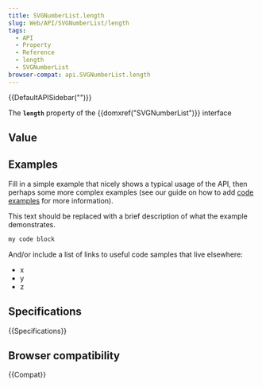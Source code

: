 ```yaml
---
title: SVGNumberList.length
slug: Web/API/SVGNumberList/length
tags:
  - API
  - Property
  - Reference
  - length
  - SVGNumberList
browser-compat: api.SVGNumberList.length
---
```

{{DefaultAPISidebar("")}}

The **`length`** property of the {{domxref("SVGNumberList")}} interface 

## Value



## Examples

Fill in a simple example that nicely shows a typical usage of the API, then perhaps some more complex examples (see our guide on how to add [code examples](/en-US/docs/MDN/Contribute/Structures/Code_examples) for more information).

This text should be replaced with a brief description of what the example demonstrates.

```js
my code block
```

And/or include a list of links to useful code samples that live elsewhere:

*   x
*   y
*   z

## Specifications

{{Specifications}}

## Browser compatibility

{{Compat}}


